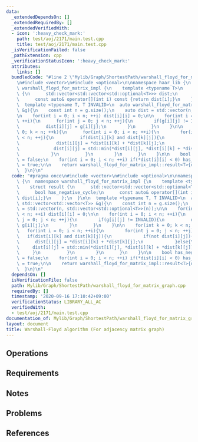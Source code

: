 ```yaml
---
data:
  _extendedDependsOn: []
  _extendedRequiredBy: []
  _extendedVerifiedWith:
  - icon: ':heavy_check_mark:'
    path: test/aoj/2171/main.test.cpp
    title: test/aoj/2171/main.test.cpp
  _isVerificationFailed: false
  _pathExtension: cpp
  _verificationStatusIcon: ':heavy_check_mark:'
  attributes:
    links: []
  bundledCode: "#line 2 \"Mylib/Graph/ShortestPath/warshall_floyd_for_matrix_graph.cpp\"\
    \n#include <vector>\n#include <optional>\n\nnamespace haar_lib {\n  namespace\
    \ warshall_floyd_for_matrix_impl {\n    template <typename T>\n    struct result\
    \ {\n      std::vector<std::vector<std::optional<T>>> dist;\n      bool has_negative_cycle;\n\
    \      const auto& operator[](int i) const {return dist[i];}\n    };\n  }\n\n\
    \  template <typename T, T INVALID>\n  auto warshall_floyd_for_matrix(const std::vector<std::vector<T>>\
    \ &g){\n    const int n = g.size();\n    auto dist = std::vector(n, std::vector<std::optional<T>>(n));\n\
    \n    for(int i = 0; i < n; ++i) dist[i][i] = 0;\n\n    for(int i = 0; i < n;\
    \ ++i){\n      for(int j = 0; j < n; ++j){\n        if(g[i][j] != INVALID){\n\
    \          dist[i][j] = g[i][j];\n        }\n      }\n    }\n\n    for(int k =\
    \ 0; k < n; ++k){\n      for(int i = 0; i < n; ++i){\n        for(int j = 0; j\
    \ < n; ++j){\n          if(dist[i][k] and dist[k][j]){\n            if(not dist[i][j]){\n\
    \              dist[i][j] = *dist[i][k] + *dist[k][j];\n            }else{\n \
    \             dist[i][j] = std::min(*dist[i][j], *dist[i][k] + *dist[k][j]);\n\
    \            }\n          }\n        }\n      }\n    }\n\n    bool has_negative_cycle\
    \ = false;\n    for(int i = 0; i < n; ++i) if(*dist[i][i] < 0) has_negative_cycle\
    \ = true;\n\n    return warshall_floyd_for_matrix_impl::result<T>{dist, has_negative_cycle};\n\
    \  }\n}\n"
  code: "#pragma once\n#include <vector>\n#include <optional>\n\nnamespace haar_lib\
    \ {\n  namespace warshall_floyd_for_matrix_impl {\n    template <typename T>\n\
    \    struct result {\n      std::vector<std::vector<std::optional<T>>> dist;\n\
    \      bool has_negative_cycle;\n      const auto& operator[](int i) const {return\
    \ dist[i];}\n    };\n  }\n\n  template <typename T, T INVALID>\n  auto warshall_floyd_for_matrix(const\
    \ std::vector<std::vector<T>> &g){\n    const int n = g.size();\n    auto dist\
    \ = std::vector(n, std::vector<std::optional<T>>(n));\n\n    for(int i = 0; i\
    \ < n; ++i) dist[i][i] = 0;\n\n    for(int i = 0; i < n; ++i){\n      for(int\
    \ j = 0; j < n; ++j){\n        if(g[i][j] != INVALID){\n          dist[i][j] =\
    \ g[i][j];\n        }\n      }\n    }\n\n    for(int k = 0; k < n; ++k){\n   \
    \   for(int i = 0; i < n; ++i){\n        for(int j = 0; j < n; ++j){\n       \
    \   if(dist[i][k] and dist[k][j]){\n            if(not dist[i][j]){\n        \
    \      dist[i][j] = *dist[i][k] + *dist[k][j];\n            }else{\n         \
    \     dist[i][j] = std::min(*dist[i][j], *dist[i][k] + *dist[k][j]);\n       \
    \     }\n          }\n        }\n      }\n    }\n\n    bool has_negative_cycle\
    \ = false;\n    for(int i = 0; i < n; ++i) if(*dist[i][i] < 0) has_negative_cycle\
    \ = true;\n\n    return warshall_floyd_for_matrix_impl::result<T>{dist, has_negative_cycle};\n\
    \  }\n}\n"
  dependsOn: []
  isVerificationFile: false
  path: Mylib/Graph/ShortestPath/warshall_floyd_for_matrix_graph.cpp
  requiredBy: []
  timestamp: '2020-09-16 17:10:42+09:00'
  verificationStatus: LIBRARY_ALL_AC
  verifiedWith:
  - test/aoj/2171/main.test.cpp
documentation_of: Mylib/Graph/ShortestPath/warshall_floyd_for_matrix_graph.cpp
layout: document
title: Warshall-Floyd algorithm (For adjacency matrix graph)
---
```


## Operations

## Requirements

## Notes

## Problems

## References
